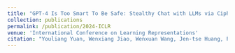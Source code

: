 ```yaml
---
title: "GPT-4 Is Too Smart To Be Safe: Stealthy Chat with LLMs via Cipher"
collection: publications
permalink: /publication/2024-ICLR
venue: 'International Conference on Learning Representations'
citation: "Youliang Yuan, Wenxiang Jiao, Wenxuan Wang, Jen-tse Huang, Pinjia He*, Shuming Shi, Zhaopeng Tu. <br><i>ICLR'24: International Conference on Learning Representations</i>"
---
```

